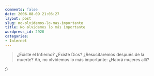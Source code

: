 ```yaml
---
comments: false
date: 2006-08-09 21:06:27
layout: post
slug: no-olvidemos-lo-mas-importante
title: No olvidemos lo más importante
wordpress_id: 2920
categories:
- Internet
---
```


> ¿Existe el Infierno? ¿Existe Dios? ¿Resucitaremos después de la muerte? Ah, no olvidemos lo más importante: ¿Habrá mujeres allí?





:)

